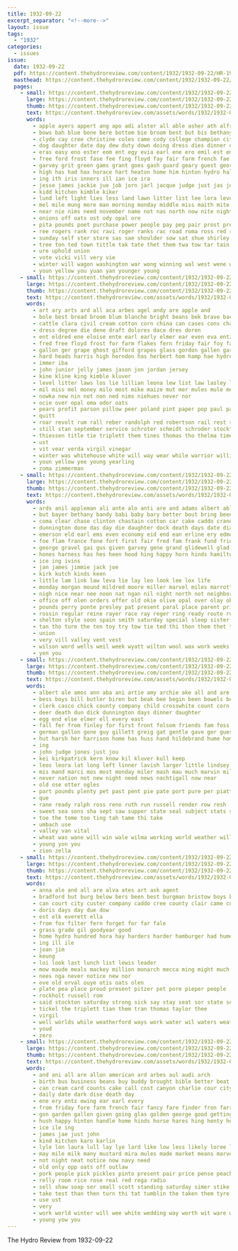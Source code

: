 ```yaml
---
title: 1932-09-22
excerpt_separator: "<!--more-->"
layout: issue
tags:
  - "1932"
categories:
  - issues
issue:
  date: 1932-09-22
  pdf: https://content.thehydroreview.com/content/1932/1932-09-22/HR-1932-09-22.pdf
  masthead: https://content.thehydroreview.com/content/1932/1932-09-22/masthead/HR-1932-09-22.jpg
  pages:
    - small: https://content.thehydroreview.com/content/1932/1932-09-22/small/HR-1932-09-22-01.jpg
      large: https://content.thehydroreview.com/content/1932/1932-09-22/large/HR-1932-09-22-01.jpg
      thumb: https://content.thehydroreview.com/content/1932/1932-09-22/thumbnails/HR-1932-09-22-01.jpg
      text: https://content.thehydroreview.com/assets/words/1932/1932-09-22/HR-1932-09-22-01.txt
      words:
        - apple ayers appert ang apo adi alster all able asher ath alfred ain avery agri anne ades ane anil ask ana anda ama and are ard aid albert
        - bows bah blue bone bere bottom bie broom best but bis bethany ballou brought bethel birth bread bar ballon brothers black break boy baie big blood bring bas baye baby ballew bon back binger bec bernice budding both boese boys born
        - clyde cay cree christine coles came cody college champion city care cass con chie col collier chy class christ church clovis caddo charles county china cornish child chante credit cure crean cause clear cann course chai coupe congress clove come cea chon cher
        - dog daughter date day dew duty down doing dress dies dinner death dagen dark dolores davis don dole dose drop days due ditty ded doctor
        - eras easy eno ester eom ent egy evia earl ene ero emil est ema ean ear eloise emory essa elder
        - free ford frost fase fee fing floyd fay fair farm french fae folks front fale first fell from former found fruit farms for face frank fort fait fie
        - garvey grit green gams grant goes gash guard geary guest george grief gies governor grew ganga grapes
        - high has had hax horace hart heaton home him hinton hydro half hare han henry hue homa holter her harry hiss heidebrecht hieter heed hume hag howe hold hopes humes hea held
        - ing ith iris inners ill ian ice ira
        - jesse james jackie jue job jorn jarl jacque judge just jas joe jona jon jordan june
        - kidd kitchen kimble kiker
        - lund left light lies less land lawn litter list lee lora leven laur lands lights laughter last lea life landay lenora living letter linnie lemon luck law
        - mel mile mung more man morning monday middle miss maith mite mil may mena mexico mcbride markt march mis mar miles max most mattie mcfarlin mann matter mene marr made milo mal many mat
        - near nie nims need november name not nas north now nite night new
        - onions off oats ost ody opal ore
        - pita pounds poet purchase power people pay peg pair prost president price page poot pass pearl pot pete pall place process peto parent pauline poland pate pos painting person
        - ree rogers rank roc ravi roger ranks rac road roma ross red rita romer ran rawal ruby rey race rees rally rent
        - sunday self ster store sas sae shoulder sow sat shue shirley sister school say shaw severe smith sine soon sires suite seal small style said stipp stepp she see strange sites sing sturgill sal share spring sha seats sit saturday speaker stith shall sette stutt schoo short set sax son second sun still sum service state south super sea side sot sale sek seat september sho sah struck
        - tree ton ted town tittle tak tate thet them twa tow tar tain tomac tout tat taye tue takes tase tite tipton taylor team than thing thee tee tucker track thomas the treat tie teal taken toya
        - ure uphold union
        - vote vicki vill very vie
        - winter will wagon washington war wong winning wal west wene was wan won wah wife watson wee wason work wil wells way wurst wels winners wig wheat wit wier with wax wes woo worker world
        - youn yellow you yuan yan younger young
    - small: https://content.thehydroreview.com/content/1932/1932-09-22/small/HR-1932-09-22-02.jpg
      large: https://content.thehydroreview.com/content/1932/1932-09-22/large/HR-1932-09-22-02.jpg
      thumb: https://content.thehydroreview.com/content/1932/1932-09-22/thumbnails/HR-1932-09-22-02.jpg
      text: https://content.thehydroreview.com/assets/words/1932/1932-09-22/HR-1932-09-22-02.txt
      words:
        - art ary arts ard all aca arbes agel andy are apple and
        - bole best bread broom blum blanche bright beans bek brave back bible ballow bade bar bast bean boa beat burm bou bran bale bixler
        - cattle clara civil cream cotton corn china can cases cons chance crisco colts champion crosswhite carl cope crayon christine cake carn christin cling come
        - dress degree die dene draft dolores dace dres doren
        - ent eldred ene eloise ente earl early elmer ear even eva entz eros
        - fred free floyd frost for farm flakes fern friday fair foy fant ferda face
        - gallon ger grape ghost gifford grapes glass gordon gallen gar
        - hard heads harris high herndon has herbert hom hamp hae hydro haw heaton head hot house hamons her homes half had
        - immer iba
        - john junior jelly james jason jon jordan jersey
        - kine kline king kimble kluver
        - level litter laws los lie lillian leona lew list law lasley large leaders lands lee lemon left leonard
        - mil miss mel money milo most mike maize mut mer mules mule men man mar mens moody must mary myrtle morn mus miler moun
        - nowka new nin not non ned nims niehues never nor
        - ocie over opal oma odor oats
        - pears profit parson pillow peer poland pint paper pop paul pat people pac pot pack paintin pounds pink plate patterson per pai parco pound peck patte pie public painting parm pickles post president peaches pow
        - quitt
        - roar revolt rum rall reber randolph red robertson rail rest ruth richard rober rus roosevelt rae
        - still stan september service schroter schmidt schroder stockton simpson soul see smit smith samer sow size set soe sugar senior shirts sone salmon spor student saturday
        - thiessen title tie triplett them tines thomas tho thelma times the tom tak tucker tata
        - ust
        - vit vear verda virgil vinegar
        - winter was whitehouse white will way wear while warrior williams with won water work winners willert wagon wheat wall writer win wils wages west walt willett
        - youn yellow yee young yearling
        - zoma zimmerman
    - small: https://content.thehydroreview.com/content/1932/1932-09-22/small/HR-1932-09-22-03.jpg
      large: https://content.thehydroreview.com/content/1932/1932-09-22/large/HR-1932-09-22-03.jpg
      thumb: https://content.thehydroreview.com/content/1932/1932-09-22/thumbnails/HR-1932-09-22-03.jpg
      text: https://content.thehydroreview.com/assets/words/1932/1932-09-22/HR-1932-09-22-03.txt
      words:
        - ards anil appleman ali ante alo anti are and adams albert able aud all aro aul america ale aid
        - but bayer bethany bandy babi baby bary better bout bring been bassler bank bridgeport bradley ballou business bottles balls brothers bor blanks bean
        - coma clear chase clinton chastain cotton car cake caddo crane clifford corn cast city church cone child cant call carl coker camp county court coffee childre cox course cach cost
        - dunnington done das day die daughter dock death days date dian dailey dass
        - emerson eld earl ems even economy eid end ean erline ery edmond ele eon eary early entz ernest ewy every elmer east
        - foe flam france fone fort first fair fred fam frank fund friday felton fig fake flint flower few far folks floyd for from furnish forges
        - george gravel gai gus given garvey gene grand glidewell glad grain good
        - hones harness has hes heen hood hing happy horn hinds hamilton hemphill hinton hydro hardware home hume hope homes how hom hax henke holter henley house hoover her hok herbert
        - ice ing ivins
        - jan james jimmie jack joe
        - kirk kutch kinds keen
        - little lam link law leva lie lay leo look lee lox life
        - monday morgan mound mildred moore miller marvel miles marrott most mere mon mione mis marshall must meek miss mens many may mail march much man mer mast mar made market meck ming
        - nigh nice near nee noon nat ngan nil night north not neighbor now
        - office off olen orders offer old okie olive opal over olay oben
        - pounds perry ponte presley pat present paral place parent price pitzer pak pei pen prince pitts pane paul plan plant pro pai pete pent payne pay
        - rossin regular reine rayer race ray reger ring ready route running roy raines rill roll ralph randall rosalie ross rost
        - shelton style soon spain smith saturday special sleep sister sunday sund side soni she sam standard service sutton shen sale shaw sodders sells sunda selling second stroke seems state simpson summer sick son still see store sae sand september star smi seed
        - tan tho ture the ten toy try tow tie ted thi thon them thet tor top texas take tea thelma
        - union
        - very vill valley vent vest
        - wilson word wells weil week wyatt wilton wool wax work weeks wash way west will was wilma watch wheat with ware wares watson welfare want walker wil went williams
        - yen you
    - small: https://content.thehydroreview.com/content/1932/1932-09-22/small/HR-1932-09-22-04.jpg
      large: https://content.thehydroreview.com/content/1932/1932-09-22/large/HR-1932-09-22-04.jpg
      thumb: https://content.thehydroreview.com/content/1932/1932-09-22/thumbnails/HR-1932-09-22-04.jpg
      text: https://content.thehydroreview.com/assets/words/1932/1932-09-22/HR-1932-09-22-04.txt
      words:
        - albert ale amos ann aba ani artie amy archie ake all and are
        - bess boys bill butler biren but beak bee begin been bowels bethel blane ballou best baby blum blaine bay basic bickel bran
        - clerk casco chick county company child crosswhite count corn cas cai city cox can crawford clara caddo crail clinton childs carney come call court
        - deer death dun dick dunnington days dinner daughter
        - egg end else elmer ell every east
        - fall fer from finley for first front folsom friends fam foss flo fair fie fay few fret
        - german gallon gone guy gillett greig gat gentle gave ger guest
        - hut harsh her harrison home has huss hand hildebrand hume homme herb hegi hanks henry hay horse hed hora had hubert held hust homa hee
        - ing
        - john judge jones just jou
        - kei kirkpatrick kern know kil kluver kull keep
        - leos leora lat long left linner lavish larger little lindsey leon leona lee light lucile loc law
        - mis mand marci mos most monday miler mash mau much marvin mill miss mel max
        - never nation not new night need news nachtigall now near
        - old ose otter ogles
        - part pounds plenty pet past pent pie pate port pure per piatt power pleasant prier powe paul
        - que
        - rane ready ralph ross reno ruth run russell render row resh
        - sweet sea sons sha sept saw supper state seal subject stats sisson second sulin sour sie see shure sunday soon suri sing spann son she sens stovall saturday september sick say stand seale scarth sony sheriff show school shorts
        - toe the tome too ting tah tame thi take
        - umbach use
        - valley van vital
        - wheat was wane will win wale wilma working world weather willie williams went with well wit weeks ware
        - young yon you
        - zion zella
    - small: https://content.thehydroreview.com/content/1932/1932-09-22/small/HR-1932-09-22-05.jpg
      large: https://content.thehydroreview.com/content/1932/1932-09-22/large/HR-1932-09-22-05.jpg
      thumb: https://content.thehydroreview.com/content/1932/1932-09-22/thumbnails/HR-1932-09-22-05.jpg
      text: https://content.thehydroreview.com/assets/words/1932/1932-09-22/HR-1932-09-22-05.txt
      words:
        - anna ale and all are alva ates art ask agent
        - bradford but burg below bers been best burgman bristow boys brin bernie
        - can court city custer company caddo cree county clair came collier
        - doris days day due dow
        - est elk everett ella
        - from fox filter fern forget for far fale
        - grass grade gil goodyear good
        - home hydro hundred hora hay harders harder hamburger had hume
        - ing ill ile
        - joan jim
        - keung
        - loi look last lunch list lewis leader
        - mow maude meals mackey million monarch mecca ming might much miss man must made
        - nees nga never notice new nor
        - ove old orval ouye otis oats olen
        - plate pea place proud present pitzer pet pore pieper people
        - rockholt russell rom
        - said stockton saturday strong sick say stay seat sor state sees sinclair school sam special swing sunday shirley small sept sao smith standard stutzman september
        - tickel the triplett tian them tran thomas taylor thee
        - virgil
        - well worlds while weatherford ways work water wil waters weather wish wesley will wit won was week wei
        - youd
        - zero
    - small: https://content.thehydroreview.com/content/1932/1932-09-22/small/HR-1932-09-22-06.jpg
      large: https://content.thehydroreview.com/content/1932/1932-09-22/large/HR-1932-09-22-06.jpg
      thumb: https://content.thehydroreview.com/content/1932/1932-09-22/thumbnails/HR-1932-09-22-06.jpg
      text: https://content.thehydroreview.com/assets/words/1932/1932-09-22/HR-1932-09-22-06.txt
      words:
        - and ani all are allon american ard arbes aul audi arch
        - birth bus business beans buy buddy brought bible better beat both bertha big been bee broad bulk bei buckmaster best brothers butter blue box but ben bring bars
        - can cream card counts cake call cost canyon charlie cour city course coffee cant
        - daily date dark dise death day
        - ene ery entz ewing ear earl every
        - from friday fore farm french fair fancy fare finder fron farra fail few for front free
        - gon garden gallon given going glas golden george good getting
        - hush happy hinton handle home hinds horse hares hing henty honey holter head
        - ice ile ing
        - james jae just john
        - kind kitchen karo karlin
        - lyle lon laura lull lay lye lard like low less likely loree large light
        - may mile milk many mustard mira mules made market means marvel more mary monday merchan madison meats
        - not night neat notice now navy need
        - old only opp oats off outlaw
        - pork people pick pickles pinto present pair price pense peaches per public plan pink pail pager pound peach purchase pea pounds pete pure
        - relly room rice rose real red rega radio
        - sell shaw soap ser small scott standing saturday simer stike seat stand salmon store special satin shorter seen she standard september steed strike speech see sions smith salt state say square seven show school simpson sugar service sale sour sunny
        - take test than then turn thi tat tumblin the taken them tyre
        - use ust
        - very
        - work world winter will wee white wedding way worth wit ware write was with
        - young yow you
---
```


The Hydro Review from 1932-09-22

<!--more-->

